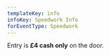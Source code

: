 ```yaml
---
templateKey: info
infoKey: Speedwork Info
forEventType: Speedwork
---
```

Entry is **£4 cash only** on the door.
